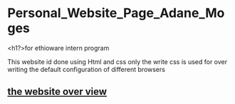 # Personal_Website_Page_Adane_Moges

<h1?>for ethioware intern program</h1>

<p>This website id done using Html and css only
the write css is used for over writing the default configuration of different browsers</p>
<a href="https://bit.ly/3r96LWR"><h2>the website over view</h2></a>

